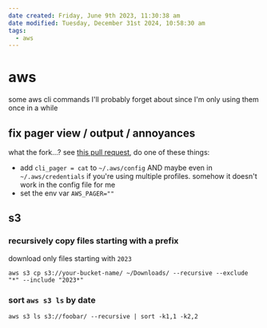 ```yaml
---
date created: Friday, June 9th 2023, 11:30:38 am
date modified: Tuesday, December 31st 2024, 10:58:30 am
tags:
  - aws
---
```


# aws

some aws cli commands I'll probably forget about since I'm only using them once in a while

## fix pager view / output / annoyances

what the fork...? see [this pull request](https://github.com/aws/aws-cli/pull/4702#issue-344978525), do one of these things:

* add `cli_pager = cat` to `~/.aws/config` AND maybe even in `~/.aws/credentials` if you're using multiple profiles. somehow it doesn't work in the config file for me
* set the env var `AWS_PAGER=""`

## s3

### recursively copy files starting with a prefix

download only files starting with `2023`

```shell
aws s3 cp s3://your-bucket-name/ ~/Downloads/ --recursive --exclude "*" --include "2023*"
```

### sort `aws s3 ls`  by date

```shell
aws s3 ls s3://foobar/ --recursive | sort -k1,1 -k2,2
```
